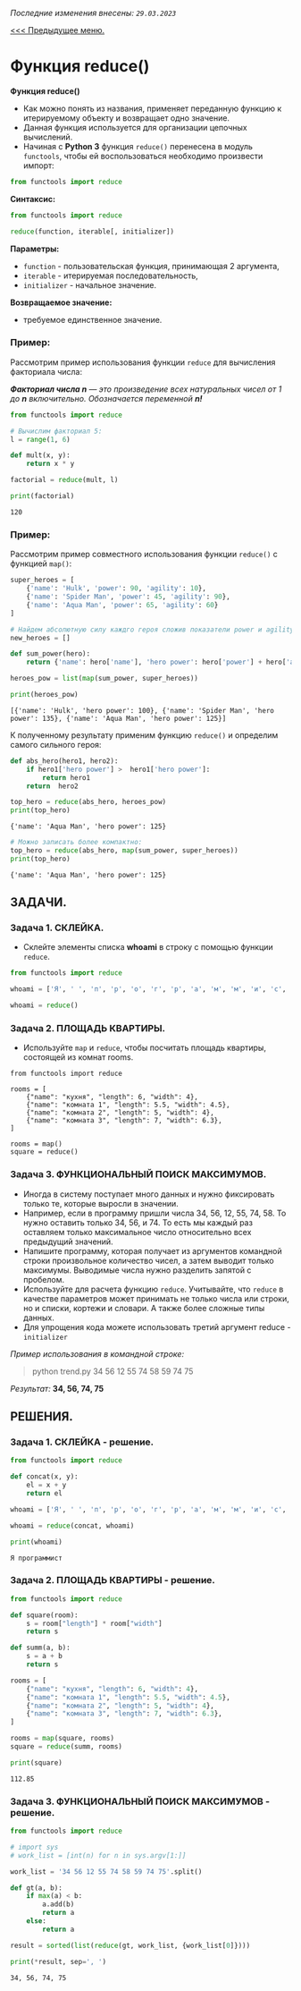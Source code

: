 *Последние изменения внесены: `29.03.2023`*

[<<< Предыдущее меню.]()

# Функция reduce()

**Функция reduce()**
* Как можно понять из названия, применяет переданную функцию к итерируемому объекту и возвращает одно значение.
* Данная функция используется для организации цепочных вычислений.
* Начиная с **Python 3** функция `reduce()` перенесена в модуль `functools`, чтобы ей воспользоваться необходимо произвести импорт: 
```python
from functools import reduce
```

**Синтаксис:**
```python
from functools import reduce

reduce(function, iterable[, initializer])
```
**Параметры:**
* `function` - пользовательская функция, принимающая 2 аргумента,
* `iterable` - итерируемая последовательность,
* `initializer` - начальное значение.

**Возвращаемое значение:**
* требуемое единственное значение.

### Пример:
Рассмотрим пример использования функции `reduce` для вычисления факториала числа:

_**Факториал числа n** — это произведение всех натуральных чисел от 1 до **n** включительно. Обозначается переменной **n!**_


```python
from functools import reduce

# Вычислим факториал 5:
l = range(1, 6)

def mult(x, y):
    return x * y

factorial = reduce(mult, l)

print(factorial)
```

    120
    

### Пример:
Рассмотрим пример совместного использования функции `reduce()` с функцией `map()`:


```python
super_heroes = [
    {'name': 'Hulk', 'power': 90, 'agility': 10},
    {'name': 'Spider Man', 'power': 45, 'agility': 90},
    {'name': 'Aqua Man', 'power': 65, 'agility': 60}
]

# Найдем абсолютную силу каждго героя сложив показатели power и agility используя возможности функции map(): 
new_heroes = []

def sum_power(hero):
    return {'name': hero['name'], 'hero power': hero['power'] + hero['agility']} 

heroes_pow = list(map(sum_power, super_heroes))

print(heroes_pow)

```

    [{'name': 'Hulk', 'hero power': 100}, {'name': 'Spider Man', 'hero power': 135}, {'name': 'Aqua Man', 'hero power': 125}]
    

К полученному результату применим функцию `reduce()` и определим самого сильного героя:


```python
def abs_hero(hero1, hero2):
    if hero1['hero power'] >  hero1['hero power']:
        return hero1
    return  hero2

top_hero = reduce(abs_hero, heroes_pow)
print(top_hero)
```

    {'name': 'Aqua Man', 'hero power': 125}
    


```python
# Можно записать более компактно:
top_hero = reduce(abs_hero, map(sum_power, super_heroes))
print(top_hero)
```

    {'name': 'Aqua Man', 'hero power': 125}
    

## ЗАДАЧИ.

### Задача 1. СКЛЕЙКА.
* Склейте элементы списка **whoami** в строку с помощью функции `reduce`.

```python
from functools import reduce

whoami = ['Я', ' ', 'п', 'р', 'о', 'г', 'р', 'а', 'м', 'м', 'и', 'с', 'т']

whoami = reduce()
```

### Задача 2. ПЛОЩАДЬ КВАРТИРЫ.
* Используйте `map` и `reduce`, чтобы посчитать площадь квартиры, состоящей из комнат rooms.
```pytho
from functools import reduce

rooms = [
    {"name": "кухня", "length": 6, "width": 4},
    {"name": "комната 1", "length": 5.5, "width": 4.5},
    {"name": "комната 2", "length": 5, "width": 4},
    {"name": "комната 3", "length": 7, "width": 6.3},
]

rooms = map()
square = reduce()
```

### Задача 3. ФУНКЦИОНАЛЬНЫЙ ПОИСК МАКСИМУМОВ.

* Иногда в систему поступает много данных и нужно фиксировать только те, которые выросли в значении. 
* Например, если в программу пришли числа 34, 56, 12, 55, 74, 58. То нужно оставить только 34, 56, и 74. То есть мы каждый раз оставляем только максимальное число относительно всех предыдущий значений.
* Напишите программу, которая получает из аргументов командной строки произвольное количество чисел, а затем выводит только максимумы. Выводимые числа нужно разделить запятой с пробелом.
* Используйте для расчета функцию `reduce`. Учитывайте, что `reduce` в качестве параметров может принимать не только числа или строки, но и списки, кортежи и словари. А также более сложные типы данных.
* Для упрощения кода можете использовать третий аргумент reduсe - `initializer`

*Пример использования в командной строке:*
> python trend.py 34 56 12 55 74 58 59 74 75

*Результат:* **34, 56, 74, 75**

## РЕШЕНИЯ.

### Задача 1. СКЛЕЙКА - решение.


```python
from functools import reduce

def concat(x, y):
    el = x + y
    return el

whoami = ['Я', ' ', 'п', 'р', 'о', 'г', 'р', 'а', 'м', 'м', 'и', 'с', 'т']

whoami = reduce(concat, whoami)

print(whoami)
```

    Я программист
    

### Задача 2. ПЛОЩАДЬ КВАРТИРЫ - решение.


```python
from functools import reduce

def square(room):
    s = room["length"] * room["width"]
    return s

def summ(a, b):
    s = a + b
    return s

rooms = [
    {"name": "кухня", "length": 6, "width": 4},
    {"name": "комната 1", "length": 5.5, "width": 4.5},
    {"name": "комната 2", "length": 5, "width": 4},
    {"name": "комната 3", "length": 7, "width": 6.3},
]

rooms = map(square, rooms)
square = reduce(summ, rooms)

print(square)
```

    112.85
    

### Задача 3. ФУНКЦИОНАЛЬНЫЙ ПОИСК МАКСИМУМОВ - решение.


```python
from functools import reduce

# import sys
# work_list = [int(n) for n in sys.argv[1:]]

work_list = '34 56 12 55 74 58 59 74 75'.split()

def gt(a, b):
    if max(a) < b:
        a.add(b)
        return a
    else:
        return a

result = sorted(list(reduce(gt, work_list, {work_list[0]})))

print(*result, sep=', ')
```

    34, 56, 74, 75
    


```python

```
